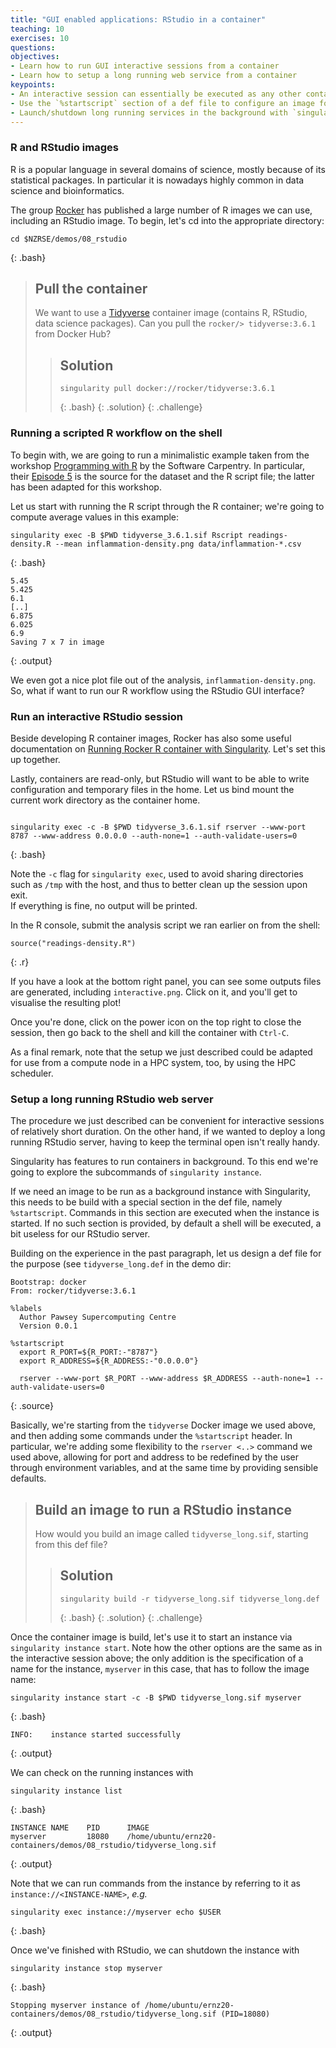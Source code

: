 ```yaml
---
title: "GUI enabled applications: RStudio in a container"
teaching: 10
exercises: 10
questions:
objectives:
- Learn how to run GUI interactive sessions from a container
- Learn how to setup a long running web service from a container
keypoints:
- An interactive session can essentially be executed as any other containerised application, via `singularity exec`
- Use the `%startscript` section of a def file to configure an image for long running services
- Launch/shutdown long running services in the background with `singularity instance start/stop`
---
```



### R and RStudio images

R is a popular language in several domains of science, mostly because of its statistical packages. In particular it is nowadays highly common in data science and bioinformatics.

The group [Rocker](https://hub.docker.com/r/rocker) has published a large number of R images we can use, including an RStudio image.  To begin, let's cd into the appropriate directory:

```
cd $NZRSE/demos/08_rstudio
```
{: .bash}


> ## Pull the container
>
> We want to use a [Tidyverse](https://www.tidyverse.org) container image (contains R, RStudio, data science packages). Can you pull the  `rocker/> tidyverse:3.6.1` from Docker Hub?
>
> > ## Solution
> >
> > ```
> > singularity pull docker://rocker/tidyverse:3.6.1
> > ```
> > {: .bash}
> {: .solution}
{: .challenge}


### Running a scripted R workflow on the shell

To begin with, we are going to run a minimalistic example taken from the workshop [Programming with R](http://swcarpentry.github.io/r-novice-inflammation/) by the Software Carpentry. In particular, their [Episode 5](http://swcarpentry.github.io/r-novice-inflammation/05-cmdline/index.html) is the source for the dataset and the R script file; the latter has been adapted for this workshop.

Let us start with running the R script through the R container; we're going to compute average values in this example:

```
singularity exec -B $PWD tidyverse_3.6.1.sif Rscript readings-density.R --mean inflammation-density.png data/inflammation-*.csv
```
{: .bash}

```
5.45
5.425
6.1
[..]
6.875
6.025
6.9
Saving 7 x 7 in image
```
{: .output}

We even got a nice plot file out of the analysis, `inflammation-density.png`. So, what if want to run our R workflow using the RStudio GUI interface?


### Run an interactive RStudio session

Beside developing R container images, Rocker has also some useful documentation on [Running Rocker R container with Singularity](https://www.rocker-project.org/use/singularity/). Let's set this up together.

Lastly, containers are read-only, but RStudio will want to be able to write configuration and temporary files in the home. Let us bind mount the current work directory as the container home.  

```

singularity exec -c -B $PWD tidyverse_3.6.1.sif rserver --www-port 8787 --www-address 0.0.0.0 --auth-none=1 --auth-validate-users=0
```
{: .bash}

Note the `-c` flag for `singularity exec`, used to avoid sharing directories such as `/tmp` with the host, and thus to better clean up the session upon exit.  
If everything is fine, no output will be printed.

In the R console, submit the analysis script we ran earlier on from the shell:

```
source("readings-density.R")
```
{: .r}

If you have a look at the bottom right panel, you can see some outputs files are generated, including `interactive.png`. Click on it, and you'll get to visualise the resulting plot!

Once you're done, click on the power icon on the top right to close the session, then go back to the shell and kill the container with `Ctrl-C`.

As a final remark, note that the setup we just described could be adapted for use from a compute node in a HPC system, too, by using the HPC scheduler.


### Setup a long running RStudio web server

The procedure we just described can be convenient for interactive sessions of relatively short duration. On the other hand, if we wanted to deploy a long running RStudio server, having to keep the terminal open isn't really handy.

Singularity has features to run containers in background. To this end we're going to explore the subcommands of `singularity instance`.

If we need an image to be run as a background instance with Singularity, this needs to be build with a special section in the def file, namely `%startscript`. Commands in this section are executed when the instance is started. If no such section is provided, by default a shell will be executed, a bit useless for our RStudio server.

Building on the experience in the past paragraph, let us design a def file for the purpose (see `tidyverse_long.def` in the demo dir:

```
Bootstrap: docker
From: rocker/tidyverse:3.6.1

%labels
  Author Pawsey Supercomputing Centre
  Version 0.0.1

%startscript
  export R_PORT=${R_PORT:-"8787"}
  export R_ADDRESS=${R_ADDRESS:-"0.0.0.0"}
  
  rserver --www-port $R_PORT --www-address $R_ADDRESS --auth-none=1 --auth-validate-users=0
```
{: .source}

Basically, we're starting from the `tidyverse` Docker image we used above, and then adding some commands under the `%startscript` header. In particular, we're adding some flexibility to the `rserver <..>` command we used above, allowing for port and address to be redefined by the user through environment variables, and at the same time by providing sensible defaults.


> ## Build an image to run a RStudio instance
>
> How would you build an image called `tidyverse_long.sif`, starting from this def file?
>
> > ## Solution
> >
> > ```
> > singularity build -r tidyverse_long.sif tidyverse_long.def
> > ```
> > {: .bash}
> {: .solution}
{: .challenge}

Once the container image is build, let's use it to start an instance via `singularity instance start`. Note how the other options are the same as in the interactive session above; the only addition is the specification of a name for the instance, `myserver` in this case, that has to follow the image name:

```
singularity instance start -c -B $PWD tidyverse_long.sif myserver
```
{: .bash}

```
INFO:    instance started successfully
```
{: .output}

We can check on the running instances with

```
singularity instance list
```
{: .bash}

```
INSTANCE NAME    PID      IMAGE
myserver         18080    /home/ubuntu/ernz20-containers/demos/08_rstudio/tidyverse_long.sif
```
{: .output}

Note that we can run commands from the instance by referring to it as `instance://<INSTANCE-NAME>`, *e.g.*

```
singularity exec instance://myserver echo $USER
```
{: .bash}

Once we've finished with RStudio, we can shutdown the instance with

```
singularity instance stop myserver
```
{: .bash}

```
Stopping myserver instance of /home/ubuntu/ernz20-containers/demos/08_rstudio/tidyverse_long.sif (PID=18080)
```
{: .output}
